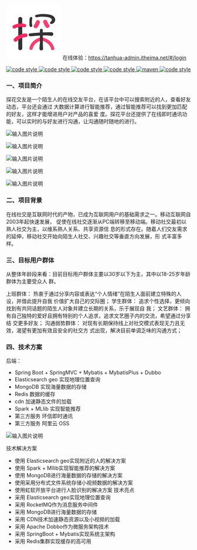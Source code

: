 ![](th.jpg)
在线体验：https://tanhua-admin.itheima.net/#/login
<p align="center">
  <a href="https://gitee.com/itxinfei">
    <img alt="code style" src="https://img.shields.io/badge/心飞为你飞-https%3A%2F%2Fgitee.com%2Fitxinfei-green">
  </a> 
  <a href="https://qm.qq.com/cgi-bin/qm/qr?k=9yLlyD1dRBL97xmBKw43zRt0-6xg8ohb&jump_from=webapi">
    <img alt="code style" src="https://img.shields.io/badge/QQ群-863662849-red">
  </a> 
  <a href="http://mail.qq.com/cgi-bin/qm_share?t=qm_mailme&email=f0hLSE9OTkdHTT8ODlEcEBI">
    <img alt="code style" src="https://img.shields.io/badge/mail-747011882@qq.com-red">
  </a> 

  <a href=" ">
    <img alt="code style" src="https://img.shields.io/badge/JDK-1.8%2B-brightgreen">
  </a> 
  <a href=" ">
    <img alt="maven" src="https://img.shields.io/badge/maven-3.6.3%2B-yellowgreen">
  </a>
  <a href=" ">
    <img alt="code style" src="https://img.shields.io/badge/license-Apache-green">
  </a> 
</p>

### 一、项目简介
探花交友是一个陌生人的在线交友平台，在该平台中可以搜索附近的人，查看好友动态，平台还会通过
大数据计算进行智能推荐，通过智能推荐可以找到更加匹配的好友，这样才能增进用户对产品的喜爱
度。探花平台还提供了在线即时通讯功能，可以实时的与好友进行沟通，让沟通随时随地的进行。

![输入图片说明](https://images.gitee.com/uploads/images/2020/1221/130407_27f60ec2_800553.png "屏幕截图.png")

![输入图片说明](https://images.gitee.com/uploads/images/2020/1221/130320_6dabbd99_800553.png "屏幕截图.png")

![输入图片说明](https://images.gitee.com/uploads/images/2020/1221/130330_5cefb9f4_800553.png "屏幕截图.png")

![输入图片说明](https://images.gitee.com/uploads/images/2020/1221/130338_6b84078e_800553.png "屏幕截图.png")

![输入图片说明](https://images.gitee.com/uploads/images/2020/1221/130435_3e2c1914_800553.png "屏幕截图.png")


### 二、项目背景
在线社交是互联网时代的产物，已成为互联网用户的基础需求之一。移动互联网自2003年起快速发展，
促使在线社交逐渐从PC端转移至移动端。移动社交最初以熟人社交为主，以维系熟人关系、共享资源信
息的形式存在。随着人们交友需求的延伸，移动社交开始向陌生人社交、兴趣社交等垂直方向发展，形
式丰富多样。

### 三、目标用户群体
从整体年龄段来看：目前目标用户群体主要以30岁以下为主，其中以18-25岁年龄群体为主要受众人
群。

上班群体： 热衷于通过分享内容或表达“个人情绪”在陌生人面前建立特殊的人设，并借此提升自我
价值扩大自己的交际圈；
学生群体： 追求个性选择，更倾向找到有共同话题的陌生人对象并建立长期的关系，乐于展现自
我；
文艺群体： 拥有自己独特的爱好且拥有特别的个人追求，追求文艺圈子内的交流，希望通过分享结
交更多好友；
沟通弱势群体： 对现有长期保持线上对社交模式表现无力且无效，渴望有更加有效且安全的社交方
式出现，解决目前单调乏味的沟通方式；

### 四、技术方案
后端：
- Spring Boot + SpringMVC + Mybatis + MybatisPlus + Dubbo
- Elasticsearch geo 实现地理位置查询
- MongoDB 实现海量数据的存储
- Redis 数据的缓存
- cdn 加速静态文件的加载
- Spark + MLlib 实现智能推荐
- 第三方服务 环信即时通讯
- 第三方服务 阿里云 OSS

![输入图片说明](https://images.gitee.com/uploads/images/2020/1221/130130_ee91cb12_800553.png "屏幕截图.png")

技术解决方案
- 使用 Elasticsearch geo实现附近的人的解决方案
- 使用 Spark + Mllib实现智能推荐的解决方案
- 使用 MongoDB进行海量数据的存储的解决方案
- 使用采用分布式文件系统存储小视频数据的解决方案
- 使用虹软开放平台进行人脸识别的解决方案
技术亮点
- 采用 Elasticsearch geo实现地理位置查询
- 采用 RocketMQ作为消息服务中间件
- 采用 MongoDB进行海量数据的存储
- 采用 CDN技术加速静态资源以及小视频的加载
- 采用 Apache Dobbo作为微服务架构技术
- 采用 SpringBoot + Mybatis实现系统主架构
- 采用 Redis集群实现缓存的高可用